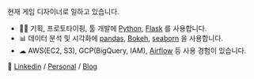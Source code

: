 현재 게임 디자이너로 일하고 있습니다.

- 👨‍💻 기획, 프로토타이핑, 툴 개발에 [Python](https://www.python.org/), [Flask](https://flask.palletsprojects.com/) 를 사용합니다.
- 📊 데이터 분석 및 시각화에 [pandas](https://pandas.pydata.org/), [Bokeh](https://docs.bokeh.org/), [seaborn](https://seaborn.pydata.org/) 을 사용합니다.
- ☁︎ AWS(EC2, S3), GCP(BigQuery, IAM), [Airflow](https://airflow.apache.org/) 등 사용 경험이 있습니다.

📌 [Linkedin](https://www.linkedin.com/in/lee-kwangyoung/) / [Personal](https://www.ipari.dev/) / [Blog](https://blog.ipari.dev)
